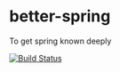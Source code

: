 # better-spring
To get spring known deeply

[![Build Status](https://travis-ci.org/changedi/better-spring.svg?branch=master)](https://travis-ci.org/changedi/better-spring)